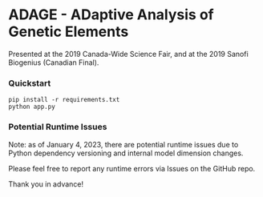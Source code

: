 # ADAGE - ADaptive Analysis of Genetic Elements

Presented at the 2019 Canada-Wide Science Fair, and at the 2019 Sanofi Biogenius (Canadian Final).

### Quickstart

```
pip install -r requirements.txt
python app.py
```

### Potential Runtime Issues

Note: as of January 4, 2023, there are potential runtime issues due to Python dependency versioning and internal model dimension changes.

Please feel free to report any runtime errors via Issues on the GitHub repo.

Thank you in advance!
